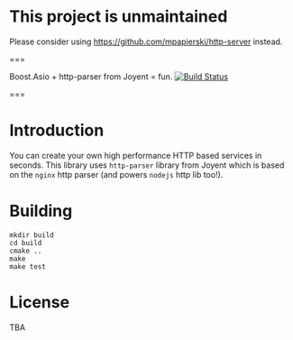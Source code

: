 # This project is unmaintained

Please consider using https://github.com/mpapierski/http-server instead.

=== 

Boost.Asio + http-parser from Joyent = fun. [![Build Status](https://travis-ci.org/mpapierski/asio_http.svg?branch=master)](https://travis-ci.org/mpapierski/asio_http)

===

# Introduction

You can create your own high performance HTTP based services in seconds. This library uses `http-parser` library from Joyent which is based on the `nginx` http parser (and powers `nodejs` http lib too!).

# Building

	mkdir build
	cd build
	cmake ..
	make
	make test
	
# License

TBA